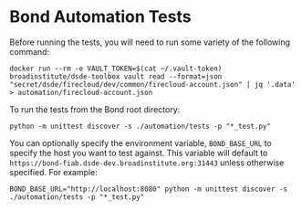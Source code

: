 # Bond Automation Tests

Before running the tests, you will need to run some variety of the following command:

`docker run --rm -e VAULT_TOKEN=$(cat ~/.vault-token) broadinstitute/dsde-toolbox vault read --format=json "secret/dsde/firecloud/dev/common/firecloud-account.json" | jq '.data' > automation/firecloud-account.json`

To run the tests from the Bond root directory:

`python -m unittest discover -s ./automation/tests -p "*_test.py"`

You can optionally specify the environment variable, `BOND_BASE_URL` to specify the host you want to test against.  This
variable will default to `https://bond-fiab.dsde-dev.broadinstitute.org:31443` unless otherwise specified. For example:

`BOND_BASE_URL="http://localhost:8080" python -m unittest discover -s ./automation/tests -p "*_test.py"`
